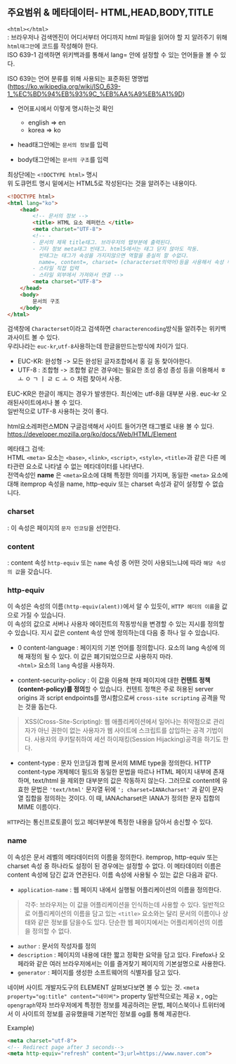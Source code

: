 ## 주요범위 & 메타데이터- HTML,HEAD,BODY,TITLE

```<html></html>``` <br>
: 브라우저나 검색엔진이 어디서부터 어디까지 html 파일을 읽어야 할 지 알려주기 위해 ```html태그안```에 코드를 작성해야 한다.<br>
ISO 639-1 검색하면 위키백과를 통해서 lang= 안에 설정할 수 있는 언어들을 볼 수 있다. 

ISO 639는 언어 분류를 위해 사용되는 표준화된 명명법
(https://ko.wikipedia.org/wiki/ISO_639-1_%EC%BD%94%EB%93%9C_%EB%AA%A9%EB%A1%9D)

- 언어표시에서 이렇게 명시하는것 확인
    - english => en
    - korea => ko

- head태그안에는 ```문서의 정보```를 입력
- body태그안에는 ```문서의 구조```를 입력

최상단에는 ```<!DOCTYPE html>``` 명시  <br>
위 도큐먼트 명시 밑에서는 HTML5로 작성된다는 것을 알려주는 내용이다.

```html
<!DOCTYPE html>
<html lang="ko">
    <head>
        <!-- 문서의 정보 -->
        <title> HTML 요소 레퍼런스 </title> 
		<meta charset="UTF-8">
        <!-- -
        - 문서의 제목 title태그. 브라우저의 탭부분에 출력된다.
        - 기타 정보 meta태그 빈태그. html5에서는 태그 닫지 않아도 작동. 
          빈태그는 태그가 속성을 가지지않으면 역할을 충실히 할 수없다. 
          name=, content=, charset= (characterset의약어)등을 사용해서 속성 부여 가능.
        - 스타일 직접 입력
        - 스타일 외부에서 가져와서 연결 -->
        <meta charset="UTF-8">
    </head>
    <body>
        문서의 구조
    </body>
</html>
```

검색창에 ```Characterset```이라고 검색하면 ```characterencoding```방식들 알려주는 위키백과사이트 볼 수 있다.<br>
우리나라는 ```euc-kr```,```utf-8```사용하는데 한글을만드는방식에 차이가 있다.<br>
- EUC-KR: 완성형 -> 모든 완성된 글자조합에서 홍 길 동 찾아야한다.
- UTF-8 : 조합형 -> 조합형 같은 경우에는 필요한 초성 중성 종성 등을 이용해서 ㅎ ㅗ ㅇ ㄱ ㅣ ㄹ ㄷ ㅗ ㅇ 처럼 찾아서 사용.

EUC-KR은 한글이 깨지는 경우가 발생한다. 최신에는 utf-8을 대부분 사용. euc-kr 오래된사이트에서나 볼 수 있다.<br>
일반적으로 UTF-8 사용하는 것이 좋다.

html요소레퍼런스MDN 구글검색해서 사이트 들어가면 태그별로 내용 볼 수 있다.<br>
https://developer.mozilla.org/ko/docs/Web/HTML/Element


메타태그 검색:<br>
HTML ```<meta>``` 요소는 ```<base>```, ```<link>```, ```<script>```, ```<style>```, ```<title>```과 같은 다른 메타관련 요소로 나타낼 수 없는 메타데이터를 나타낸다.<br>
전역속성인 **name** 은 ```<meta>```요소에 대해 특정한 의미를 가지며, 동일한 ```<meta>``` 요소에 대해 itemprop 속성을 name, http-equiv 또는 charset 속성과 같이 설정할 수 없습니다.


### charset
: 이 속성은 페이지의 ```문자 인코딩```을 선언한다.

### content
: content 속성 ```http-equiv``` 또는 ```name``` 속성 중 어떤 것이 사용되느냐에 따라 ```해당 속성의 값```을 갖습니다.

### http-equiv
이 속성은 속성의 이름```(http-equiv(alent))```에서 알 수 있듯이, ```HTTP 헤더의 이름```을 값으로 가질 수 있습니다.<br>
이 속성의 값으로 서버나 사용자 에이전트의 작동방식을 변경할 수 있는 지시를 정의할 수 있습니다. 지시 값은 content 속성 안에 정의하는데 다음 중 하나 일 수 있습니다.
- 0 content-language
: 페이지의 기본 언어를 정의합니다. 요소의 lang 속성에 의해 재정의 될 수 있다. 이 값은 폐기되었으므로 사용하지 마라.<br> ```<html>``` 요소의 ```lang``` 속성을 사용하자.
    
- content-security-policy
: 이 값을 이용해 현재 페이지에 대한 **컨텐트 정책(content-policy)를 정의**할 수 있습니다. 컨텐트 정책은 주로 허용된 server origins 과 script endpoints를 명시함으로써 ```cross-site scripting``` 공격을 막는 것을 돕는다.

> XSS(Cross-Site-Scripting): 웹 애플리케이션에서 일어나는 취약점으로 관리자가 아닌 권한이 없는 사용자가 웹 사이트에 스크립트를 삽입하는 공격 기법이다. 사용자의 쿠키탈취하여 세션 하이재킹(Session Hijacking)공격을 하기도 한다.

- content-type
: 문자 인코딩과 함께 문서의 MIME type을 정의한다. HTTP content-type 개체헤더 필드와 동일한 문법을 따르나 HTML 페이지 내부에 존재하며, text/html 을 제외한 대부분의 값은 작동하지 않는다. 그러므로 content에 유효한 문법은 ```'text/html'``` 문자열 뒤에 ```'; charset=IANAcharset'``` 과 같이 문자열 집합을 정의하는 것이다. 이 때, IANAcharset은 IANA가 정의한 문자 집합의 MIME 이름이다.
        
```HTTP```라는 통신프로토콜이 있고 헤더부분에 특정한 내용을 담아서 송신할 수 있다.

### name
이 속성은 문서 레벨의 메타데이터의 이름을 정의한다. itemprop, http-equiv 또는 charset 속성 중 하나라도 설정이 된 경우에는 설정할 수 없다.
이 메타데이터 이름은 content 속성에 담긴 값과 연관된다. 이름 속성에 사용될 수 있는 값은 다음과 같다.

- ```application-name```
: 웹 페이지 내에서 실행될 어플리케이션의 이름을 정의한다.

> 각주: 브라우저는 이 값을 어플리케이션을 인식하는데 사용할 수 있다. 일반적으로 어플리케이션의 이름을 담고 있는 ```<title>``` 요소와는 달리 문서의 이름이나 상태와 같은 정보를 담을수도 있다. 단순한 웹 페이지에서는 어플리케이션의 이름을 정의할 수 없다.
        
- ```author``` : 문서의 작성자를 정의
- ```description``` : 페이지의 내용에 대한 짧고 정확한 요약을 담고 있다. Firefox나 오페라와 같은 여러 브라우저에서는 이를 즐겨찾기 페이지의 기본설명으로 사용한다.
- ```generator``` : 페이지를 생성한 소프트웨어의 식별자를 담고 있다.


네이버 사이트 개발자도구의 ELEMENT 살펴보다보면 볼 수 있는 것.
```<meta property="og:title" content="네이버">``` property 일반적으로는 제공 x , og는 ```opengraph```약자 브라우저에게 특정한 정보를 제공하려는 문법, 페이스북이나 트위터에서 이 사이트의 정보를 공유했을때 기본적인 정보를 og를 통해 제공한다.


Example)
```html
<meta charset="utf-8">
<!-- Redirect page after 3 seconds-->
<meta http-equiv="refresh" content="3;url=https://www.naver.com">
```
